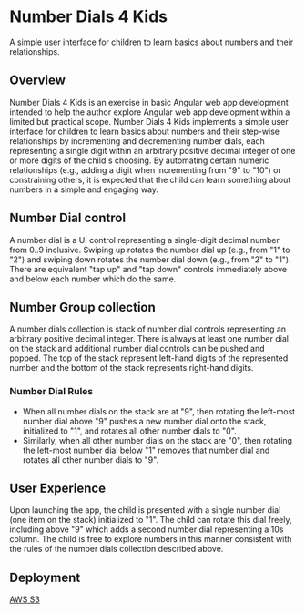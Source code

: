 # Number Dials 4 Kids
A simple user interface for children to learn basics about numbers and their relationships.

## Overview
Number Dials 4 Kids is an exercise in basic Angular web app development intended to help the author explore Angular web app development within a limited but practical scope. Number Dials 4 Kids implements a simple user interface for children to learn basics about numbers and their step-wise relationships by incrementing and decrementing number dials, each representing a single digit within an arbitrary positive decimal integer of one or more digits of the child's choosing. By automating certain numeric relationships (e.g., adding a digit when incrementing from "9" to "10") or constraining others, it is expected that the child can learn something about numbers in a simple and engaging way.

## Number Dial control
A number dial is a UI control representing a single-digit decimal number from 0..9 inclusive. Swiping up rotates the number dial up (e.g., from "1" to "2") and swiping down rotates the number dial down (e.g., from "2" to "1"). There are equivalent "tap up" and "tap down" controls immediately above and below each number which do the same. 

## Number Group collection
A number dials collection is stack of number dial controls representing an arbitrary positive decimal integer. There is always at least one number dial on the stack and additional number dial controls can be pushed and popped. The top of the stack represent left-hand digits of the represented number and the bottom of the stack represents right-hand digits.

### Number Dial Rules
- When all number dials on the stack are at "9", then rotating the left-most number dial above "9" pushes a new number dial onto the stack, initialized to "1", and rotates all other number dials to "0".
- Similarly, when all other number dials on the stack are "0", then rotating the left-most number dial below "1" removes that number dial and rotates all other number dials to "9". 

## User Experience
Upon launching the app, the child is presented with a single number dial (one item on the stack) initialized to "1". The child can rotate this dial freely, including above "9" which adds a second number dial representing a 10s column. The child is free to explore numbers in this manner consistent with the rules of the number dials collection described above.

## Deployment

[AWS S3](http://blairneumann-numberdials4kids.s3-website-us-west-2.amazonaws.com/)
